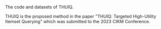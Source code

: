 The code and datasets of THUIQ.

THUIQ is the proposed method in the paper "THUIQ: Targeted High-Utility Itemset Querying" which was submitted to the 2023 CIKM Conference.
